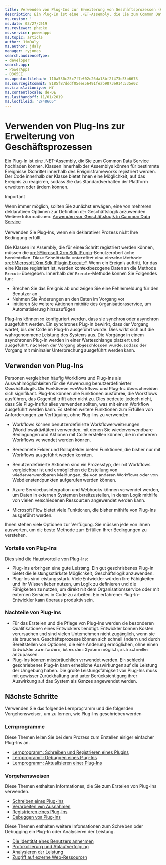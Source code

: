 ```yaml
---
title: Verwenden von Plug-Ins zur Erweiterung von Geschäftsprozessen (Common Data Service) | Microsoft Docs
description: Ein Plug-In ist eine .NET-Assembly, die Sie zum Common Data Service hochladen können. Klassen innerhalb der Assemblys können für bestimmte Ereignisse (Schritte) innerhalb des Ereignisframeworks registriert werden. Der Code innerhalb der Klasse bietet Ihnen eine Möglichkeit, auf das Ereignis zu reagieren, sodass Sie das Standardverhalten der Plattform erweitern oder ändern können.
ms.custom: ''
ms.date: 03/27/2019
ms.reviewer: phecke
ms.service: powerapps
ms.topic: article
author: JimDaly
ms.author: jdaly
manager: ryjones
search.audienceType:
- developer
search.app:
- PowerApps
- D365CE
ms.openlocfilehash: 110a530c25c7f7e502c26da18bf2f473d53b6673
ms.sourcegitcommit: 8185f87dddf05ee256491feab9873e9143535e02
ms.translationtype: HT
ms.contentlocale: de-DE
ms.lasthandoff: 11/01/2019
ms.locfileid: "2748665"
---
```

# <a name="use-plug-ins-to-extend-business-processes"></a>Verwenden von Plug-Ins zur Erweiterung von Geschäftsprozessen

Ein Plug-In ist eine .NET-Assembly, die Sie zum Common Data Service hochladen können. Klassen innerhalb der Assemblys können für bestimmte Ereignisse (Schritte) innerhalb des Ereignisframeworks registriert werden. Der Code innerhalb der Klasse bietet Ihnen eine Möglichkeit, auf das Ereignis zu reagieren, sodass Sie das Standardverhalten der Plattform erweitern oder ändern können.

> [!IMPORTANT]
> Wenn immer möglich, sollten Sie zunächst erwägen, eine von mehreren deklarativen Optionen zur Definition der Geschäftslogik anzuwenden. Weitere Informationen: [Anwenden von Geschäftslogik in Common Data Service](../../maker/common-data-service/cds-processes.md)<br/><br/>
> Verwenden Sie Plug-Ins, wenn ein deklarativer Prozess nicht Ihre Bedingung erfüllt.

Die Klassen im Assembly, die für einen Schritt registriert werden können, müssen die <xref:Microsoft.Xrm.Sdk.IPlugin>-Benutzeroberfläche bereitstellen. Diese Schnittstelle unterstützt eine einzelne Methode: <xref:Microsoft.Xrm.Sdk.IPlugin.Execute*>. Wenn ein Ereignis auftritt, für das eine Klasse registriert ist, werden kontextbezogene Daten an die Methode `Execute` übergeben. Innerhalb der `Execute`-Methode können Sie Folgendes tun:

- Brechen Sie das Ereignis ab und zeigen Sie eine Fehlermeldung für den Benutzer an
- Nehmen Sie Änderungen an den Daten im Vorgang vor
- Initiieren Sie weitere Aktionen mithilfe des Organisationsservice, um Automatisierung hinzuzufügen

Plug-Ins können so konfiguriert werden, dass sie synchron oder asynchron ausgeführt werden. Ein synchrones Plug-In bewirkt, dass der Vorgang wartet, bis der Code im Plug-In ausgeführt wurde. Dies wirkt sich auf die wahrgenommene Leistung des Systems aus. Die Vorgänge in einem asynchronen Plug-In werden in einer Warteschlange platziert und ausgeführt, nachdem der Vorgang abgeschlossen wurde, sodass der Vorgang mit minimaler Unterbrechung ausgeführt werden kann.

## <a name="when-to-use-plug-ins"></a>Verwenden von Plug-Ins

Personen vergleichen häufig Workflows und Plug-Ins als Auswahlmöglichkeiten für die Anwendung benutzerdefinierter Geschäftslogik. Die Funktionen vonWorkflows und Plug-Ins überschneiden sich signifikant. Plug-Ins können alle Funktionen ausführen, die Workflows ausführen, das Gegenteil trifft aber nicht zu. Dies bedeutet jedoch nicht, dass Sie Plug-Ins für alles verwenden sollten, was mit einem Workflow ausgeführt werden kann. Es stehen weitere Funktionen zum Erfüllen von Anforderungen zur Verfüguing, ohne Plug-Ins zu verwenden. 

- Workflows können benutzerdefinierte Workflowerweiterungen (Workflowaktivitäten) verwenden, mit denen Sie wiederverwendbare Bedingungen und Aktionen mit Code erstellen können, die in mehreren Workflows verwendet werden können. 

- Berechnete Felder und Rollupfelder bieten Funktionen, die bisher nur mit Workflows ausgeführt werden konnten.

- Benutzerdefinierte Aktionen sind ein Prozesstyp, der mit Workflows vergleichbar ist und ermöglichen die Erstellung von wiederverwendbaren Meldungen, die von anderen Workflows oder von Webdienstendpunkten aufgerufen werden können.

- Azure Servicebusintegration und Webhooks können verwendet werden, um Daten in externen Systemen bereitzustellen, in denen Logik mithilfe von vielen verschiedenen Ressourcen angewendet werden kann.

- Microsoft Flow bietet viele Funktionen, die bisher mithilfe von Plug-Ins ausgeführt wurden.

Ihnen stehen viele Optionen zur Verfügung. Sie müssen jede von ihnen auswerten, um die beste Methode zum Erfüllen Ihrer Bedingungen zu verstehen.

### <a name="advantages-of-plug-ins"></a>Vorteile von Plug-Ins

Dies sind die Hauptvorteile von Plug-Ins:

- Plug-Ins erbringen eine gute Leistung. Ein gut geschriebenes Plug-In bietet die leistungsstärkste Möglichkeit, Geschäftslogik anzuwenden.
- Plug-Ins sind leistungsstark. Viele Entwickler würden Ihre Fähigkeiten und Ihr Wissen lieber nutzen, um Logik zu definieren und die Fähigkeiten zu nutzen, um direkt mit dem Organisationsservice oder mit externen Services in Code zu arbeiten. Ein erfahrener Plug-In-Entwickler kann überaus produktiv sein.

### <a name="disadvantages-of-plug-ins"></a>Nachteile von Plug-Ins

- Für das Erstellen und die Pflege von Plug-Ins werden die besonderen Qualifikationen eines Entwicklers benötigt. Entwickler können Kosten verursachen und sind vielen Unternehmen nicht zugänglich, wenn sie sie brauchen. Geschäftsprozesse können sich schnell ändern und durch Bereitstellen von Optionen, die eine Änderung ermöglichen, ohne einen Entwickler zu erfordern, ist es dem System möglich, sich schneller anzupassen.
- Plug-Ins können missbräuchlich verwendet werden. Ein schlecht geschriebenes Plug-In kann erhebliche Auswirkungen auf die Leistung der Umgebung haben. Die große Leistungsfähigkeit von Plug-Ins muss mit gewisser Zurückhaltung und unter Berücksichtigung ihrer Auswirkung auf das System als Ganzes angewendet werden.


## <a name="next-steps"></a>Nächste Schritte

Verwenden Sie das folgende Lernprogramm und die folgenden Vorgehensweisen, um zu lernen, wie Plug-Ins geschrieben werden

### <a name="tutorials"></a>Lernprogramme

Diese Themen leiten Sie bei dem Prozess zum Erstellen einiger einfacher Plug-Ins an.

- [Lernprogramm: Schreiben und Registrieren eines Plugins](tutorial-write-plug-in.md)
- [Lernprogramm: Debuggen eines Plug-Ins](tutorial-debug-plug-in.md)
- [Lernprogramm: Aktualisieren eines Plug-Ins](tutorial-update-plug-in.md)

### <a name="how-to-topics"></a>Vorgehensweisen

Diese Themen enthalten Informationen, die Sie zum Erstellen von Plug-Ins verwenden.

- [Schreiben eines Plug-Ins](write-plug-in.md)
- [Verarbeiten von Ausnahmen](handle-exceptions.md)
- [Registrieren eines Plug-Ins](register-plug-in.md)
- [Debuggen von Plug-Ins](debug-plug-in.md)
 
Diese Themen enthalten weitere Informationen zum Schreiben oder Debugging ein Plug-In oder Analysieren der Leistung.

- [Die Identität eines Benutzers annehmen](impersonate-a-user.md)
- [Protokollierung und Ablaufverfolgung](logging-tracing.md)
- [Analysieren der Leistung](analyze-performance.md)
- [Zugriff auf externe Web-Ressourcen](access-web-services.md)
